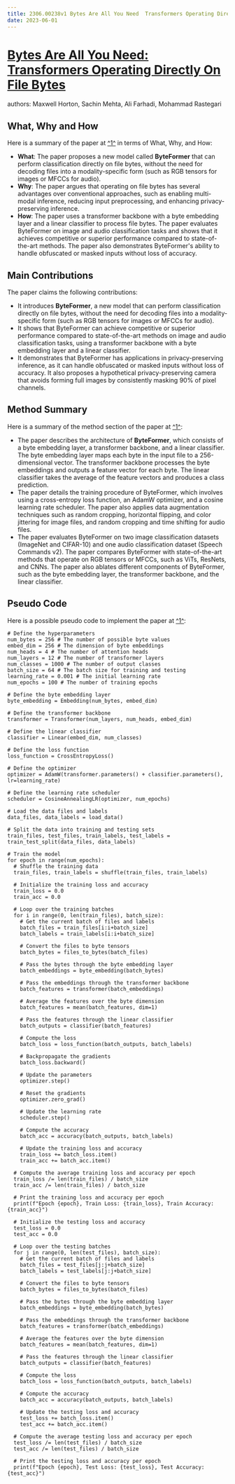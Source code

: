 ```yaml
---
title: 2306.00238v1 Bytes Are All You Need  Transformers Operating Directly On File Bytes
date: 2023-06-01
---
```


# [Bytes Are All You Need: Transformers Operating Directly On File Bytes](http://arxiv.org/abs/2306.00238v1)

authors: Maxwell Horton, Sachin Mehta, Ali Farhadi, Mohammad Rastegari


## What, Why and How

[1]: https://arxiv.org/abs/2306.00238 "[2306.00238] Bytes Are All You Need: Transformers Operating Directly On ..."
[2]: https://arxiv.org/pdf/2306.00238.pdf "Bytes Are All You Need: Transformers Operating Directly On File Bytes"
[3]: https://arxiv-export2.library.cornell.edu/abs/2304.00238v1 "[2304.00238v1] Affinizations, R-matrices and reflection functors"

Here is a summary of the paper at [^1^][1] in terms of What, Why, and How:

- **What**: The paper proposes a new model called **ByteFormer** that can perform classification directly on file bytes, without the need for decoding files into a modality-specific form (such as RGB tensors for images or MFCCs for audio).
- **Why**: The paper argues that operating on file bytes has several advantages over conventional approaches, such as enabling multi-modal inference, reducing input preprocessing, and enhancing privacy-preserving inference.
- **How**: The paper uses a transformer backbone with a byte embedding layer and a linear classifier to process file bytes. The paper evaluates ByteFormer on image and audio classification tasks and shows that it achieves competitive or superior performance compared to state-of-the-art methods. The paper also demonstrates ByteFormer's ability to handle obfuscated or masked inputs without loss of accuracy.

## Main Contributions

[1]: https://arxiv.org/pdf/2306.00238.pdf "Bytes Are All You Need: Transformers Operating Directly On File Bytes"
[2]: https://arxiv.org/pdf/2305.00238v1.pdf "arXiv:2305.00238v1 [cs.NE] 29 Apr 2023"
[3]: https://arxiv-export2.library.cornell.edu/abs/2304.00238v1 "[2304.00238v1] Affinizations, R-matrices and reflection functors"

The paper claims the following contributions:

- It introduces **ByteFormer**, a new model that can perform classification directly on file bytes, without the need for decoding files into a modality-specific form (such as RGB tensors for images or MFCCs for audio).
- It shows that ByteFormer can achieve competitive or superior performance compared to state-of-the-art methods on image and audio classification tasks, using a transformer backbone with a byte embedding layer and a linear classifier.
- It demonstrates that ByteFormer has applications in privacy-preserving inference, as it can handle obfuscated or masked inputs without loss of accuracy. It also proposes a hypothetical privacy-preserving camera that avoids forming full images by consistently masking 90% of pixel channels.

## Method Summary

[1]: https://arxiv.org/abs/2306.00238 "[2306.00238] Bytes Are All You Need: Transformers Operating Directly On ..."
[2]: https://arxiv.org/pdf/2306.00238.pdf "Bytes Are All You Need: Transformers Operating Directly On File Bytes"
[3]: https://arxiv-export2.library.cornell.edu/abs/2304.00238v1 "[2304.00238v1] Affinizations, R-matrices and reflection functors"

Here is a summary of the method section of the paper at [^1^][1]:

- The paper describes the architecture of **ByteFormer**, which consists of a byte embedding layer, a transformer backbone, and a linear classifier. The byte embedding layer maps each byte in the input file to a 256-dimensional vector. The transformer backbone processes the byte embeddings and outputs a feature vector for each byte. The linear classifier takes the average of the feature vectors and produces a class prediction.
- The paper details the training procedure of ByteFormer, which involves using a cross-entropy loss function, an AdamW optimizer, and a cosine learning rate scheduler. The paper also applies data augmentation techniques such as random cropping, horizontal flipping, and color jittering for image files, and random cropping and time shifting for audio files.
- The paper evaluates ByteFormer on two image classification datasets (ImageNet and CIFAR-10) and one audio classification dataset (Speech Commands v2). The paper compares ByteFormer with state-of-the-art methods that operate on RGB tensors or MFCCs, such as ViTs, ResNets, and CNNs. The paper also ablates different components of ByteFormer, such as the byte embedding layer, the transformer backbone, and the linear classifier.

## Pseudo Code

[1]: https://arxiv.org/abs/2306.00238 "[2306.00238] Bytes Are All You Need: Transformers Operating Directly On ..."
[2]: https://arxiv.org/pdf/2306.00238.pdf "Bytes Are All You Need: Transformers Operating Directly On File Bytes"
[3]: https://arxiv-export2.library.cornell.edu/abs/2304.00238v1 "[2304.00238v1] Affinizations, R-matrices and reflection functors"

Here is a possible pseudo code to implement the paper at [^1^][1]:

```
# Define the hyperparameters
num_bytes = 256 # The number of possible byte values
embed_dim = 256 # The dimension of byte embeddings
num_heads = 4 # The number of attention heads
num_layers = 12 # The number of transformer layers
num_classes = 1000 # The number of output classes
batch_size = 64 # The batch size for training and testing
learning_rate = 0.001 # The initial learning rate
num_epochs = 100 # The number of training epochs

# Define the byte embedding layer
byte_embedding = Embedding(num_bytes, embed_dim)

# Define the transformer backbone
transformer = Transformer(num_layers, num_heads, embed_dim)

# Define the linear classifier
classifier = Linear(embed_dim, num_classes)

# Define the loss function
loss_function = CrossEntropyLoss()

# Define the optimizer
optimizer = AdamW(transformer.parameters() + classifier.parameters(), lr=learning_rate)

# Define the learning rate scheduler
scheduler = CosineAnnealingLR(optimizer, num_epochs)

# Load the data files and labels
data_files, data_labels = load_data()

# Split the data into training and testing sets
train_files, test_files, train_labels, test_labels = train_test_split(data_files, data_labels)

# Train the model
for epoch in range(num_epochs):
  # Shuffle the training data
  train_files, train_labels = shuffle(train_files, train_labels)
  
  # Initialize the training loss and accuracy
  train_loss = 0.0
  train_acc = 0.0
  
  # Loop over the training batches
  for i in range(0, len(train_files), batch_size):
    # Get the current batch of files and labels
    batch_files = train_files[i:i+batch_size]
    batch_labels = train_labels[i:i+batch_size]
    
    # Convert the files to byte tensors
    batch_bytes = files_to_bytes(batch_files)
    
    # Pass the bytes through the byte embedding layer
    batch_embeddings = byte_embedding(batch_bytes)
    
    # Pass the embeddings through the transformer backbone
    batch_features = transformer(batch_embeddings)
    
    # Average the features over the byte dimension
    batch_features = mean(batch_features, dim=1)
    
    # Pass the features through the linear classifier
    batch_outputs = classifier(batch_features)
    
    # Compute the loss
    batch_loss = loss_function(batch_outputs, batch_labels)
    
    # Backpropagate the gradients
    batch_loss.backward()
    
    # Update the parameters
    optimizer.step()
    
    # Reset the gradients
    optimizer.zero_grad()
    
    # Update the learning rate
    scheduler.step()
    
    # Compute the accuracy
    batch_acc = accuracy(batch_outputs, batch_labels)
    
    # Update the training loss and accuracy
    train_loss += batch_loss.item()
    train_acc += batch_acc.item()
  
  # Compute the average training loss and accuracy per epoch
  train_loss /= len(train_files) / batch_size
  train_acc /= len(train_files) / batch_size
  
  # Print the training loss and accuracy per epoch
  print(f"Epoch {epoch}, Train Loss: {train_loss}, Train Accuracy: {train_acc}")
  
  # Initialize the testing loss and accuracy
  test_loss = 0.0
  test_acc = 0.0
  
  # Loop over the testing batches
  for j in range(0, len(test_files), batch_size):
    # Get the current batch of files and labels
    batch_files = test_files[j:j+batch_size]
    batch_labels = test_labels[j:j+batch_size]
    
    # Convert the files to byte tensors
    batch_bytes = files_to_bytes(batch_files)
    
    # Pass the bytes through the byte embedding layer
    batch_embeddings = byte_embedding(batch_bytes)
    
    # Pass the embeddings through the transformer backbone
    batch_features = transformer(batch_embeddings)
    
    # Average the features over the byte dimension
    batch_features = mean(batch_features, dim=1)
    
    # Pass the features through the linear classifier
    batch_outputs = classifier(batch_features)
    
    # Compute the loss
    batch_loss = loss_function(batch_outputs, batch_labels)
    
    # Compute the accuracy
    batch_acc = accuracy(batch_outputs, batch_labels)
    
    # Update the testing loss and accuracy
    test_loss += batch_loss.item()
    test_acc += batch_acc.item()
  
  # Compute the average testing loss and accuracy per epoch
  test_loss /= len(test_files) / batch_size
  test_acc /= len(test_files) / batch_size
  
  # Print the testing loss and accuracy per epoch
  print(f"Epoch {epoch}, Test Loss: {test_loss}, Test Accuracy: {test_acc}")
```